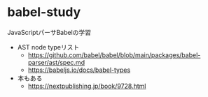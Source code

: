 # babel-study
JavaScriptパーサBabelの学習


- AST node typeリスト
    - https://github.com/babel/babel/blob/main/packages/babel-parser/ast/spec.md
    - https://babeljs.io/docs/babel-types
- 本もある
    - https://nextpublishing.jp/book/9728.html
